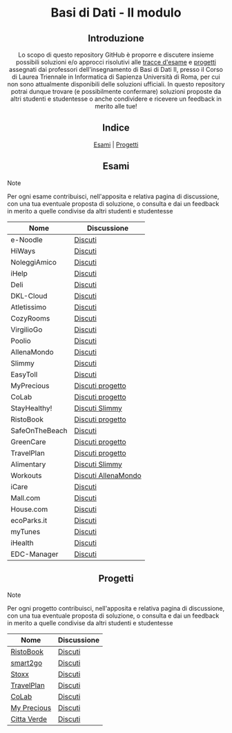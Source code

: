 <p align="center">
  <h1 align="center">Basi di Dati - II modulo</h1>
</p>
<div align="center">

## Introduzione
Lo scopo di questo repository GitHub è proporre e discutere insieme possibili soluzioni e/o approcci risolutivi alle [tracce d'esame](https://github.com/sapienzastudentsnetwork/basi-di-dati-2/discussions/categories/esami) e [progetti](https://github.com/sapienzastudentsnetwork/basi-di-dati-2/discussions/categories/progetti) assegnati dai professori dell'insegnamento di Basi di Dati II, presso il Corso di Laurea Triennale in Informatica di Sapienza Università di Roma, per cui non sono attualmente disponibili delle soluzioni ufficiali. In questo repository potrai dunque trovare (e possibilmente confermare) soluzioni proposte da altri studenti e studentesse o anche condividere e ricevere un feedback in merito alle tue!

## Indice

[Esami](#esami) | [Progetti](#progetti)

## Esami
</div>

> [!NOTE]
> Per ogni esame contribuisci, nell'apposita e relativa pagina di discussione, con una tua eventuale proposta di soluzione, o consulta e dai un feedback in merito a quelle condivise da altri studenti e studentesse

<div align="center">

| Nome | Discussione |
|------|-------|
| e-Noodle | [Discuti](https://github.com/sapienzastudentsnetwork/basi-di-dati-2/discussions/56) |
| HiWays | [Discuti](https://github.com/sapienzastudentsnetwork/basi-di-dati-2/discussions/55) |
| NoleggiAmico | [Discuti](https://github.com/sapienzastudentsnetwork/basi-di-dati-2/discussions/54) |
| iHelp | [Discuti](https://github.com/sapienzastudentsnetwork/basi-di-dati-2/discussions/53) |
| Deli | [Discuti](https://github.com/sapienzastudentsnetwork/basi-di-dati-2/discussions/51) |
| DKL-Cloud | [Discuti](https://github.com/sapienzastudentsnetwork/basi-di-dati-2/discussions/50) |
| Atletissimo | [Discuti](https://github.com/sapienzastudentsnetwork/basi-di-dati-2/discussions/49) |
| CozyRooms | [Discuti](https://github.com/sapienzastudentsnetwork/basi-di-dati-2/discussions/47) |
| VirgilioGo | [Discuti](https://github.com/sapienzastudentsnetwork/basi-di-dati-2/discussions/44) |
| Poolio | [Discuti](https://github.com/sapienzastudentsnetwork/basi-di-dati-2/discussions/43) |
| AllenaMondo | [Discuti](https://github.com/sapienzastudentsnetwork/basi-di-dati-2/discussions/34) |
| Slimmy | [Discuti](https://github.com/sapienzastudentsnetwork/basi-di-dati-2/discussions/33) |
| EasyToll | [Discuti](https://github.com/sapienzastudentsnetwork/basi-di-dati-2/discussions/42) |
| MyPrecious | [Discuti progetto](https://github.com/sapienzastudentsnetwork/basi-di-dati-2/discussions/32) |
| CoLab | [Discuti progetto](https://github.com/sapienzastudentsnetwork/basi-di-dati-2/discussions/31) |
| StayHealthy! | [Discuti Slimmy](https://github.com/sapienzastudentsnetwork/basi-di-dati-2/discussions/33) |
| RistoBook | [Discuti progetto](https://github.com/sapienzastudentsnetwork/basi-di-dati-2/discussions/46) |
| SafeOnTheBeach | [Discuti](https://github.com/sapienzastudentsnetwork/basi-di-dati-2/discussions/45) |
| GreenCare | [Discuti progetto](https://github.com/sapienzastudentsnetwork/basi-di-dati-2/discussions/27) |
| TravelPlan | [Discuti progetto](https://github.com/sapienzastudentsnetwork/basi-di-dati-2/discussions/30) |
| Alimentary | [Discuti Slimmy](https://github.com/sapienzastudentsnetwork/basi-di-dati-2/discussions/33) |
| Workouts | [Discuti AllenaMondo](https://github.com/sapienzastudentsnetwork/basi-di-dati-2/discussions/34) |
| iCare | [Discuti](https://github.com/sapienzastudentsnetwork/basi-di-dati-2/discussions/41) |
| Mall.com | [Discuti](https://github.com/sapienzastudentsnetwork/basi-di-dati-2/discussions/40) |
| House.com | [Discuti](https://github.com/sapienzastudentsnetwork/basi-di-dati-2/discussions/39) |
| ecoParks.it | [Discuti](https://github.com/sapienzastudentsnetwork/basi-di-dati-2/discussions/38) |
| myTunes | [Discuti](https://github.com/sapienzastudentsnetwork/basi-di-dati-2/discussions/37) |
| iHealth | [Discuti](https://github.com/sapienzastudentsnetwork/basi-di-dati-2/discussions/36) |
| EDC-Manager | [Discuti](https://github.com/sapienzastudentsnetwork/basi-di-dati-2/discussions/35) |

## Progetti
</div>

> [!NOTE]
> Per ogni progetto contribuisci, nell'apposita e relativa pagina di discussione, con una tua eventuale proposta di soluzione, o consulta e dai un feedback in merito a quelle condivise da altri studenti e studentesse

<div align="center">

| Nome | Discussione |
|------|-------|
| [RistoBook](https://raise.uniroma1.it/tmancini/website/old/index.php?page=teaching.bd2.materiale&folder=/Progetti/P.20220506%20-%20RistoBook) | [Discuti](https://github.com/sapienzastudentsnetwork/basi-di-dati-2/discussions/46) |
| [smart2go](https://raise.uniroma1.it/tmancini/website/old/index.php?page=teaching.bd2.materiale&folder=/Progetti/P.20170606%20-%20smart2go) | [Discuti](https://github.com/sapienzastudentsnetwork/basi-di-dati-2/discussions/28) |
| [Stoxx](https://raise.uniroma1.it/tmancini/website/old/index.php?page=teaching.bd2.materiale&folder=/Progetti/P.20160519%20-%20Stoxx) | [Discuti](https://github.com/sapienzastudentsnetwork/basi-di-dati-2/discussions/29) |
| [TravelPlan](https://raise.uniroma1.it/tmancini/website/old/index.php?page=teaching.bd2.materiale&folder=/Progetti/P.20220608%20-%20TravelPlan) | [Discuti](https://github.com/sapienzastudentsnetwork/basi-di-dati-2/discussions/30) |
| [CoLab](https://raise.uniroma1.it/tmancini/website/old/index.php?page=teaching.bd2.materiale&folder=/Progetti/P.20220610%20-%20CoLab) | [Discuti](https://github.com/sapienzastudentsnetwork/basi-di-dati-2/discussions/31) |
| [My Precious](https://raise.uniroma1.it/tmancini/website/old/index.php?page=teaching.bd2.materiale&folder=/Progetti/P.20220909%20-%20My%20Precious) | [Discuti](https://github.com/sapienzastudentsnetwork/basi-di-dati-2/discussions/32) |
| [Citta Verde](https://raise.uniroma1.it/tmancini/website/old/index.php?page=teaching.bd2.materiale&folder=/Progetti/P.20220701%20-%20Citt%C3%A0%20Verde) | [Discuti](https://github.com/sapienzastudentsnetwork/basi-di-dati-2/discussions/27) |

</div>
